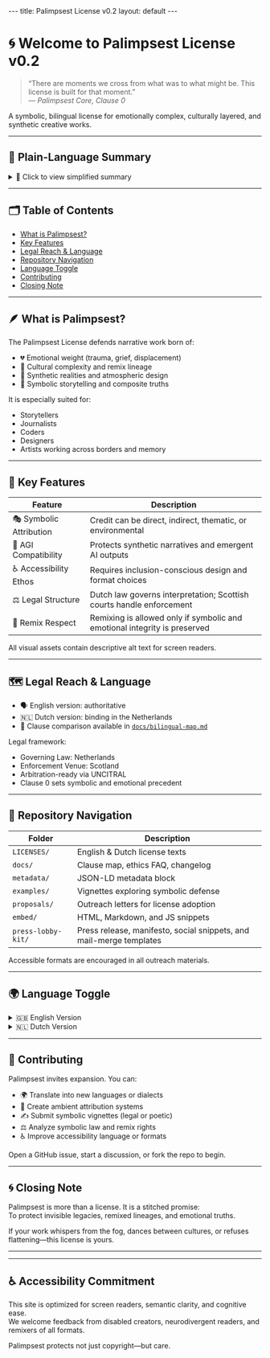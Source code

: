 <link rel="stylesheet" href="/style.css">
---
title: Palimpsest License v0.2
layout: default
---

<link rel="stylesheet" href="/style.css">

# 🌀 Welcome to Palimpsest License v0.2

> “There are moments we cross from what was to what might be. This license is built for that moment.”  
> — *Palimpsest Core, Clause 0*

A symbolic, bilingual license for emotionally complex, culturally layered, and synthetic creative works.

---

## 🌱 Plain-Language Summary

<details>
<summary>🔎 Click to view simplified summary</summary>

Palimpsest protects creative works that carry emotional meaning, cultural memory, and symbolic depth.  
It encourages remixing with care, and asks users to honor the spirit behind a work—not just its surface.

- You may remix, reuse, and share  
- You must give credit in symbolic or thematic ways  
- You must protect the emotional and cultural integrity of the work

</details>

---

## 🗂️ Table of Contents

- [What is Palimpsest?](#what-is-palimpsest)
- [Key Features](#key-features)
- [Legal Reach & Language](#legal-reach--language)
- [Repository Navigation](#repository-navigation)
- [Language Toggle](#language-toggle)
- [Contributing](#contributing)
- [Closing Note](#closing-note)

---

## 🪶 What is Palimpsest?

The Palimpsest License defends narrative work born of:

- 💔 Emotional weight (trauma, grief, displacement)  
- 🧬 Cultural complexity and remix lineage  
- 🧠 Synthetic realities and atmospheric design  
- 🧵 Symbolic storytelling and composite truths

It is especially suited for:

- Storytellers  
- Journalists  
- Coders  
- Designers  
- Artists working across borders and memory

---

## 🔑 Key Features

| Feature                 | Description                                                                    |
|------------------------|--------------------------------------------------------------------------------|
| 🎭 Symbolic Attribution | Credit can be direct, indirect, thematic, or environmental                    |
| 🧠 AGI Compatibility    | Protects synthetic narratives and emergent AI outputs                         |
| ♿ Accessibility Ethos  | Requires inclusion-conscious design and format choices                        |
| ⚖️ Legal Structure      | Dutch law governs interpretation; Scottish courts handle enforcement          |
| 🔄 Remix Respect        | Remixing is allowed only if symbolic and emotional integrity is preserved     |

All visual assets contain descriptive alt text for screen readers.

---

## 🗺️ Legal Reach & Language

- 🗣️ English version: authoritative  
- 🇳🇱 Dutch version: binding in the Netherlands  
- 📑 Clause comparison available in [`docs/bilingual-map.md`](bilingual-map.md)

Legal framework:

- Governing Law: Netherlands  
- Enforcement Venue: Scotland  
- Arbitration-ready via UNCITRAL  
- Clause 0 sets symbolic and emotional precedent

---

## 📁 Repository Navigation

| Folder             | Description                                                              |
|--------------------|--------------------------------------------------------------------------|
| `LICENSES/`        | English & Dutch license texts                                            |
| `docs/`            | Clause map, ethics FAQ, changelog                                        |
| `metadata/`        | JSON-LD metadata block                                                   |
| `examples/`        | Vignettes exploring symbolic defense                                     |
| `proposals/`       | Outreach letters for license adoption                                    |
| `embed/`           | HTML, Markdown, and JS snippets                                          |
| `press-lobby-kit/` | Press release, manifesto, social snippets, and mail-merge templates      |

Accessible formats are encouraged in all outreach materials.

---

## 🌍 Language Toggle

<details>
<summary>🇬🇧 English Version</summary>

- [Full English license text](../LICENSES/Palimpsest-v0.2.en.txt)  
- [Clause map](bilingual-map.md)  
- [Explainme primer](../explainme.md)

</details>

<details>
<summary>🇳🇱 Dutch Version</summary>

- [Volledige Nederlandse licentietekst](../LICENSES/Palimpsest-v0.2.nl.txt)  
- [Vergelijkende clausulekaart](bilingual-map.md)

</details>

---

## 💌 Contributing

Palimpsest invites expansion. You can:

- 🌍 Translate into new languages or dialects  
- 🎨 Create ambient attribution systems  
- ✍️ Submit symbolic vignettes (legal or poetic)  
- ⚖️ Analyze symbolic law and remix rights  
- ♿ Improve accessibility language or formats  

Open a GitHub issue, start a discussion, or fork the repo to begin.

---

## 🌀 Closing Note

Palimpsest is more than a license. It is a stitched promise:  
To protect invisible legacies, remixed lineages, and emotional truths.

If your work whispers from the fog, dances between cultures, or refuses flattening—this license is yours.

---

---

## ♿ Accessibility Commitment

This site is optimized for screen readers, semantic clarity, and cognitive ease.  
We welcome feedback from disabled creators, neurodivergent readers, and remixers of all formats.

Palimpsest protects not just copyright—but care.


